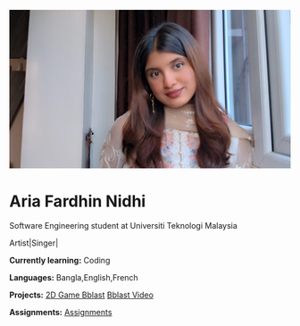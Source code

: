![Me](https://github.com/ariafardhin/ariafardhin-eportfolio/blob/main/Aria.jpg?raw=true)

# Aria Fardhin Nidhi
Software Engineering student at Universiti Teknologi Malaysia

Artist|Singer|

**Currently learning:** Coding

**Languages:** Bangla,English,French


**Projects:**
[2D Game Bblast](https://drive.google.com/drive/folders/1S8GCHqWRjC4F3QuRmtaj6rX78NCADCdJ?usp=sharing)
[Bblast Video](https://drive.google.com/drive/folders/1u-57my_PtBqDCWX-osvqq72dg7oTJguy?usp=sharing)

**Assignments:**
[Assignments](https://drive.google.com/drive/folders/16BlcmOyiutN-t-SG3-Gam1HTjhFwI4vz?usp=sharing)
